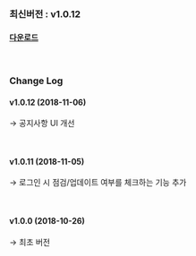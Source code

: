 ### 최신버전 :  v1.0.12

#### [다운로드](https://kr.object.ncloudstorage.com/gamepot/sdk/GamePotSDK_Android_1106.zip)

<br/>

### Change Log

#### v1.0.12 (2018-11-06)

→ 공지사항 UI 개선

<br/>

#### v1.0.11 (2018-11-05)

→ 로그인 시 점검/업데이트 여부를 체크하는 기능 추가

<br/>

#### v1.0.0 (2018-10-26)

→ 최초 버전

